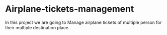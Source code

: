 # Airplane-tickets-management
In this project we are going to Manage airplane tickets of multiple person for their multiple destination place.
